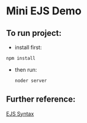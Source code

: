 # Mini EJS Demo
## To run project:
- install first:
```sh
npm install
```
- then run:
  ```sh
  noder server
  ```
## Further reference:
[EJS Syntax](https://ejs.co/)
